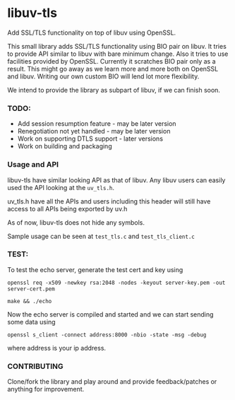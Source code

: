 # libuv-tls
Add SSL/TLS functionality on top of libuv using OpenSSL.

This small library adds SSL/TLS functionality using BIO pair on libuv. It tries to provide
API similar to libuv with bare minimum change. Also it tries to use facilities provided by
OpenSSL. Currently it scratches BIO pair only as a result. This might go away as we learn
more and more both on OpenSSL and libuv. Writing our own custom BIO will lend lot more
flexibility. 

We intend to provide the library as subpart of libuv, if we can finish soon.

### TODO:
- Add session resumption feature - may be later version
- Renegotiation not yet handled - may be later version
- Work on supporting DTLS support - later versions
- Work on building and packaging

### Usage and API
libuv-tls have similar looking API as that of libuv. Any libuv users can easily used the API 
looking at the `uv_tls.h`.

uv_tls.h have all the APIs and users including this header will still have access to all APIs
being exported by uv.h

As of now, libuv-tls does not hide any symbols.

Sample usage can be seen at ```test_tls.c``` and ```test_tls_client.c```


### TEST:
To test the echo server, generate the test cert and key using

```openssl req -x509 -newkey rsa:2048 -nodes -keyout server-key.pem -out server-cert.pem```

```make && ./echo```

Now the echo server is compiled and started and we can start sending some data using

```openssl s_client -connect address:8000 -nbio -state -msg -debug```


where address is your ip address.

### CONTRIBUTING
Clone/fork the library and play around and provide feedback/patches or anything for improvement.
